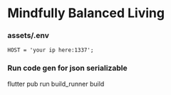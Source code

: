 # Mindfully Balanced Living

### assets/.env
````
HOST = 'your ip here:1337';
````

### Run code gen for json serializable
flutter pub run build_runner build